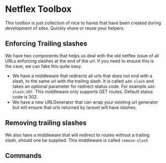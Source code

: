 # Netflex Toolbox

This toolbox is just collection of nice to haves that have been created during development of
sites. Quickly share or reuse your helpers.

## Enforcing Trailing slashes

We have two components that helps us deal with the old netflex issue of all URLs enforcing
slashes at the end of the url. If you need to ensure this is the case, we can fake this quite easy.

* We have a middleware that redirects all urls that does not end with a slash, to the same url with the trailing slash.
  It is called `add-slash` and takes an optional parameter for redirect status code. For example `add-slash:307`. This
  middleware only supports GET routes. Default status code is 302.
* We have a new URLGenerator that can wrap your existing url generator but will ensure that urls returned by laravel
  will have slashes.

## Removing trailing slashes

We also have a middleware that will redirect to routes without a trailing slash, should one be supplied. This middleware
is called `remove-slash`


## Commands
